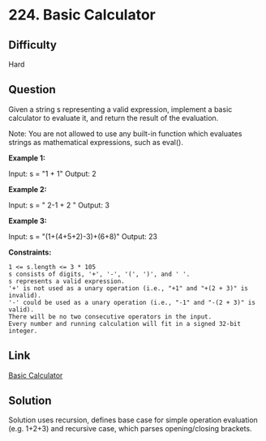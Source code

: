 # 224. Basic Calculator

## Difficulty

Hard

## Question

Given a string s representing a valid expression, implement a basic calculator to evaluate it, and return the result of the evaluation.

Note: You are not allowed to use any built-in function which evaluates strings as mathematical expressions, such as eval().

**Example 1:**

Input: s = "1 + 1"
Output: 2

**Example 2:**

Input: s = " 2-1 + 2 "
Output: 3

**Example 3:**

Input: s = "(1+(4+5+2)-3)+(6+8)"
Output: 23

**Constraints:**

    1 <= s.length <= 3 * 105
    s consists of digits, '+', '-', '(', ')', and ' '.
    s represents a valid expression.
    '+' is not used as a unary operation (i.e., "+1" and "+(2 + 3)" is invalid).
    '-' could be used as a unary operation (i.e., "-1" and "-(2 + 3)" is valid).
    There will be no two consecutive operators in the input.
    Every number and running calculation will fit in a signed 32-bit integer.

## Link

[Basic Calculator](https://leetcode.com/problems/basic-calculator/)

## Solution

Solution uses recursion, defines base case for simple operation evaluation (e.g. 1+2+3) and recursive case, which parses opening/closing brackets.
